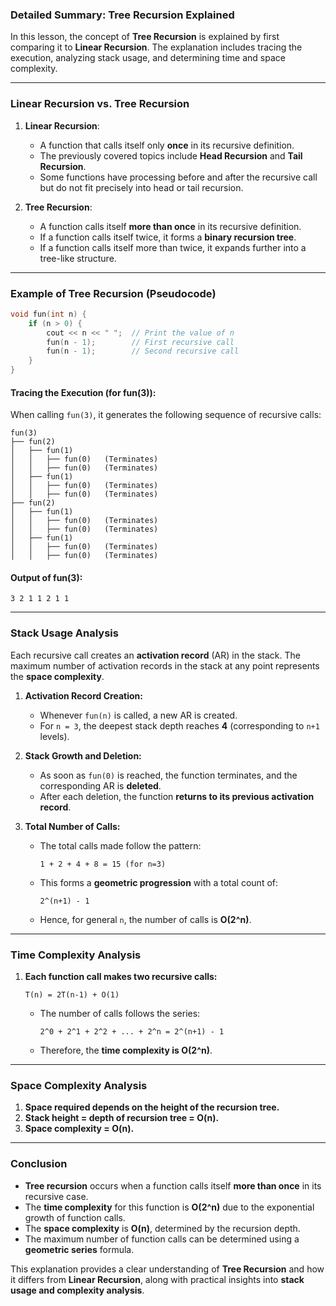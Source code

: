 ### **Detailed Summary: Tree Recursion Explained**

In this lesson, the concept of **Tree Recursion** is explained by first comparing it to **Linear Recursion**. The explanation includes tracing the execution, analyzing stack usage, and determining time and space complexity.

---

### **Linear Recursion vs. Tree Recursion**

1. **Linear Recursion**:

   - A function that calls itself only **once** in its recursive definition.
   - The previously covered topics include **Head Recursion** and **Tail Recursion**.
   - Some functions have processing before and after the recursive call but do not fit precisely into head or tail recursion.

2. **Tree Recursion**:
   - A function calls itself **more than once** in its recursive definition.
   - If a function calls itself twice, it forms a **binary recursion tree**.
   - If a function calls itself more than twice, it expands further into a tree-like structure.

---

### **Example of Tree Recursion (Pseudocode)**

```cpp
void fun(int n) {
    if (n > 0) {
        cout << n << " ";  // Print the value of n
        fun(n - 1);        // First recursive call
        fun(n - 1);        // Second recursive call
    }
}
```

#### **Tracing the Execution (for fun(3)):**

When calling `fun(3)`, it generates the following sequence of recursive calls:

```
fun(3)
├── fun(2)
│   ├── fun(1)
│   │   ├── fun(0)   (Terminates)
│   │   ├── fun(0)   (Terminates)
│   ├── fun(1)
│   │   ├── fun(0)   (Terminates)
│   │   ├── fun(0)   (Terminates)
├── fun(2)
│   ├── fun(1)
│   │   ├── fun(0)   (Terminates)
│   │   ├── fun(0)   (Terminates)
│   ├── fun(1)
│   │   ├── fun(0)   (Terminates)
│   │   ├── fun(0)   (Terminates)
```

#### **Output of fun(3):**

```
3 2 1 1 2 1 1
```

---

### **Stack Usage Analysis**

Each recursive call creates an **activation record** (AR) in the stack. The maximum number of activation records in the stack at any point represents the **space complexity**.

1. **Activation Record Creation:**

   - Whenever `fun(n)` is called, a new AR is created.
   - For `n = 3`, the deepest stack depth reaches **4** (corresponding to `n+1` levels).

2. **Stack Growth and Deletion:**

   - As soon as `fun(0)` is reached, the function terminates, and the corresponding AR is **deleted**.
   - After each deletion, the function **returns to its previous activation record**.

3. **Total Number of Calls:**
   - The total calls made follow the pattern:
     ```
     1 + 2 + 4 + 8 = 15 (for n=3)
     ```
   - This forms a **geometric progression** with a total count of:
     ```
     2^(n+1) - 1
     ```
   - Hence, for general `n`, the number of calls is **O(2^n)**.

---

### **Time Complexity Analysis**

1. **Each function call makes two recursive calls:**
   ```
   T(n) = 2T(n-1) + O(1)
   ```
   - The number of calls follows the series:
     ```
     2^0 + 2^1 + 2^2 + ... + 2^n = 2^(n+1) - 1
     ```
   - Therefore, the **time complexity is O(2^n)**.

---

### **Space Complexity Analysis**

1. **Space required depends on the height of the recursion tree.**
2. **Stack height = depth of recursion tree = O(n).**
3. **Space complexity = O(n).**

---

### **Conclusion**

- **Tree recursion** occurs when a function calls itself **more than once** in its recursive case.
- The **time complexity** for this function is **O(2^n)** due to the exponential growth of function calls.
- The **space complexity** is **O(n)**, determined by the recursion depth.
- The maximum number of function calls can be determined using a **geometric series** formula.

This explanation provides a clear understanding of **Tree Recursion** and how it differs from **Linear Recursion**, along with practical insights into **stack usage and complexity analysis**.
